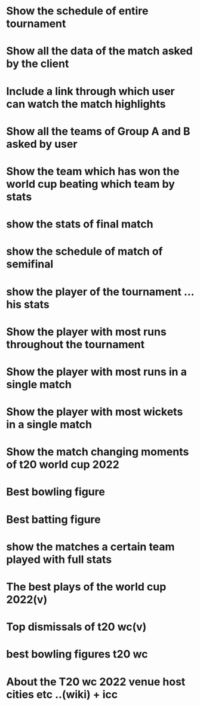 # Show the schedule of entire **tournament**
# Show all the data of the match asked by the client
# Include a link through which user can watch the match highlights
# Show all the teams of Group A and B asked by user
# Show the team which has won the world cup beating which team by stats
# show the stats of final match
# show the schedule of match of semifinal
# show the player of the tournament ... his stats
# Show the player with most runs throughout the tournament
# Show the player with most runs in a single match
# Show the player with most wickets in a single match
# Show the match changing moments of t20 world cup 2022
# Best bowling figure 
# Best batting figure
# show the matches a certain team played with full stats
# The best plays of the world cup 2022(v)
# Top dismissals of t20 wc(v)
# best bowling figures t20 wc
# About the T20 wc 2022 venue host cities etc ..(wiki) + icc 